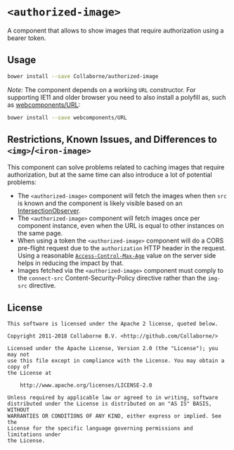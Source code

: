 # `<authorized-image>`

A component that allows to show images that require authorization using a bearer token.

## Usage

```sh
bower install --save Collaborne/authorized-image
```

_Note:_ The component depends on a working `URL` constructor. For supporting IE11 and older browser you need to also install a polyfill as, such as [webcomponents/URL](https://github.com/webcomponents/URL):
```sh
bower install --save webcomponents/URL
```

## Restrictions, Known Issues, and Differences to `<img>`/`<iron-image>`

This component can solve problems related to caching images that require authorization, but at the same time can also introduce a lot of potential problems:

* The `<authorized-image>` component will fetch the images when then `src` is known and the component is likely visible based on an [IntersectionObserver](https://developer.mozilla.org/en-US/docs/Web/API/Intersection_Observer_API).
* The `<authorized-image>` component will fetch images once per component instance, even when the URL is equal to other instances on the same page.
* When using a token the `<authorized-image>` component will do a CORS pre-flight request due to the `authorization` HTTP header in the request. Using a reasonable [`Access-Control-Max-Age`](https://developer.mozilla.org/en-US/docs/Web/HTTP/Headers/Access-Control-Max-Age) value on the server side helps in reducing the impact by that.
* Images fetched via the `<authorized-image>` component must comply to the `connect-src` Content-Security-Policy directive rather than the `img-src` directive.

## License

    This software is licensed under the Apache 2 license, quoted below.

    Copyright 2011-2018 Collaborne B.V. <http://github.com/Collaborne/>

    Licensed under the Apache License, Version 2.0 (the "License"); you may not
    use this file except in compliance with the License. You may obtain a copy of
    the License at

        http://www.apache.org/licenses/LICENSE-2.0

    Unless required by applicable law or agreed to in writing, software
    distributed under the License is distributed on an "AS IS" BASIS, WITHOUT
    WARRANTIES OR CONDITIONS OF ANY KIND, either express or implied. See the
    License for the specific language governing permissions and limitations under
    the License.
